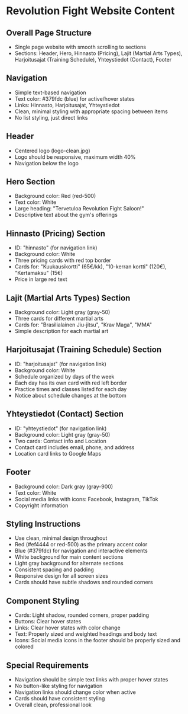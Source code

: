 # Revolution Fight Website Content

## Overall Page Structure
- Single page website with smooth scrolling to sections
- Sections: Header, Hero, Hinnasto (Pricing), Lajit (Martial Arts Types), Harjoitusajat (Training Schedule), Yhteystiedot (Contact), Footer

## Navigation
- Simple text-based navigation
- Text color: #379fdc (blue) for active/hover states
- Links: Hinnasto, Harjoitusajat, Yhteystiedot
- Clean, minimal styling with appropriate spacing between items
- No list styling, just direct links

## Header
- Centered logo (logo-clean.jpg)
- Logo should be responsive, maximum width 40%
- Navigation below the logo

## Hero Section
- Background color: Red (red-500)
- Text color: White
- Large heading: "Tervetuloa Revolution Fight Saloon!"
- Descriptive text about the gym's offerings

## Hinnasto (Pricing) Section
- ID: "hinnasto" (for navigation link)
- Background color: White
- Three pricing cards with red top border
- Cards for: "Kuukausikortti" (65€/kk), "10-kerran kortti" (120€), "Kertamaksu" (15€)
- Price in large red text

## Lajit (Martial Arts Types) Section
- Background color: Light gray (gray-50)
- Three cards for different martial arts
- Cards for: "Brasilialainen Jiu-jitsu", "Krav Maga", "MMA"
- Simple description for each martial art

## Harjoitusajat (Training Schedule) Section
- ID: "harjoitusajat" (for navigation link)
- Background color: White
- Schedule organized by days of the week
- Each day has its own card with red left border
- Practice times and classes listed for each day
- Notice about schedule changes at the bottom

## Yhteystiedot (Contact) Section
- ID: "yhteystiedot" (for navigation link)
- Background color: Light gray (gray-50)
- Two cards: Contact info and Location
- Contact card includes email, phone, and address
- Location card links to Google Maps

## Footer
- Background color: Dark gray (gray-900)
- Text color: White
- Social media links with icons: Facebook, Instagram, TikTok
- Copyright information

## Styling Instructions
- Use clean, minimal design throughout
- Red (#ef4444 or red-500) as the primary accent color
- Blue (#379fdc) for navigation and interactive elements
- White background for main content sections
- Light gray background for alternate sections
- Consistent spacing and padding
- Responsive design for all screen sizes
- Cards should have subtle shadows and rounded corners

## Component Styling
- Cards: Light shadow, rounded corners, proper padding
- Buttons: Clear hover states
- Links: Clear hover states with color change
- Text: Properly sized and weighted headings and body text
- Icons: Social media icons in the footer should be properly sized and colored

## Special Requirements
- Navigation should be simple text links with proper hover states
- No button-like styling for navigation
- Navigation links should change color when active
- Cards should have consistent styling
- Overall clean, professional look 